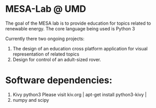 # MESA-Lab @ UMD
The goal of the MESA lab is to provide education for topics related to renewable energy.
The core language being used is Python 3

Currently there two ongoing projects:
1. The design of an education cross platform application for visual representation of related topics
2. Design for control of an adult-sized rover.


# Software dependencies:
1. Kivy python3
Please visit kiv.org
| apt-get install python3-kivy |
2. numpy and scipy

